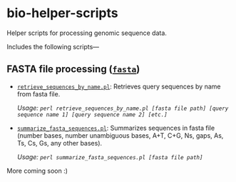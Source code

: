 # bio-helper-scripts
Helper scripts for processing genomic sequence data.

Includes the following scripts—

## FASTA file processing ([`fasta`](/fasta))
- [`retrieve_sequences_by_name.pl`](/fasta/retrieve_sequences_by_name.pl): Retrieves query sequences by name from fasta file.

   _Usage: `perl retrieve_sequences_by_name.pl [fasta file path] [query sequence name 1] [query sequence name 2] [etc.]`_
   
- [`summarize_fasta_sequences.pl`](/fasta/summarize_fasta_sequences.pl): Summarizes sequences in fasta file (number bases, number unambiguous bases, A+T, C+G, Ns, gaps, As, Ts, Cs, Gs, any other bases).

   _Usage: `perl summarize_fasta_sequences.pl [fasta file path]`_


More coming soon :)

